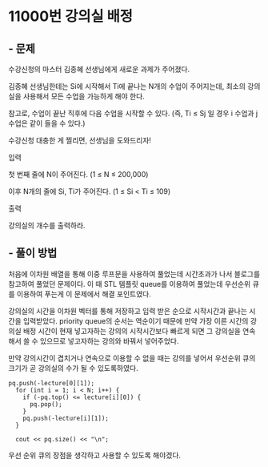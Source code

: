 # 11000번 강의실 배정

## - 문제
수강신청의 마스터 김종혜 선생님에게 새로운 과제가 주어졌다. 

김종혜 선생님한테는 Si에 시작해서 Ti에 끝나는 N개의 수업이 주어지는데, 최소의 강의실을 사용해서 모든 수업을 가능하게 해야 한다. 

참고로, 수업이 끝난 직후에 다음 수업을 시작할 수 있다. (즉, Ti ≤ Sj 일 경우 i 수업과 j 수업은 같이 들을 수 있다.)

수강신청 대충한 게 찔리면, 선생님을 도와드리자!

입력

첫 번째 줄에 N이 주어진다. (1 ≤ N ≤ 200,000)

이후 N개의 줄에 Si, Ti가 주어진다. (1 ≤ Si < Ti ≤ 109)

출력

강의실의 개수를 출력하라.
## - 풀이 방법
처음에 이차원 배열을 통해 이중 루프문을 사용하여 풀었는데 시간초과가 나서 블로그를 참고하여 풀었던 문제이다. 이 때 STL 템플릿 queue를 이용하여 풀었는데 우선순위 큐를 이용하여 푸는게 이 문제에서 해결 포인트였다.

강의실의 시간을 이차원 벡터를 통해 저장하고 입력 받은 순으로 시작시간과 끝나는 시간을 입력받았다. priority queue의 순서는 역순이기 때문에 만약 가장 이른 시간의 강의실 배정 시간이 현재 넣고자하는 강의의 시작시간보다 빠르게 되면 그 강의실을 연속해서 쓸 수 있으므로 넣고자하는 강의와 바꿔서 넣어주었다. 

만약 강의시간이 겹치거나 연속으로 이용할 수 없을 때는 강의를 넣어서 우선순위 큐의 크기가 곧 강의실의 수가 될 수 있도록하였다.

    pq.push(-lecture[0][1]);
      for (int i = 1; i < N; i++) {
        if (-pq.top() <= lecture[i][0]) {
          pq.pop();
        }
        pq.push(-lecture[i][1]);
      }

      cout << pq.size() << "\n";
      
우선 순위 큐의 장점을 생각하고 사용할 수 있도록 해야겠다.
